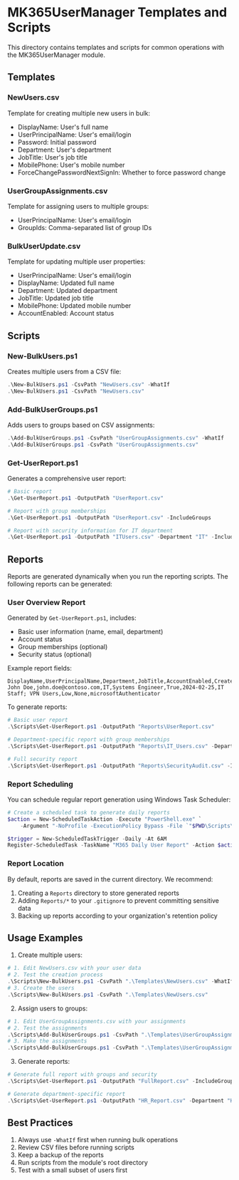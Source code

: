 # MK365UserManager Templates and Scripts

This directory contains templates and scripts for common operations with the MK365UserManager module.

## Templates

### NewUsers.csv
Template for creating multiple new users in bulk:
- DisplayName: User's full name
- UserPrincipalName: User's email/login
- Password: Initial password
- Department: User's department
- JobTitle: User's job title
- MobilePhone: User's mobile number
- ForceChangePasswordNextSignIn: Whether to force password change

### UserGroupAssignments.csv
Template for assigning users to multiple groups:
- UserPrincipalName: User's email/login
- GroupIds: Comma-separated list of group IDs

### BulkUserUpdate.csv
Template for updating multiple user properties:
- UserPrincipalName: User's email/login
- DisplayName: Updated full name
- Department: Updated department
- JobTitle: Updated job title
- MobilePhone: Updated mobile number
- AccountEnabled: Account status

## Scripts

### New-BulkUsers.ps1
Creates multiple users from a CSV file:
```powershell
.\New-BulkUsers.ps1 -CsvPath "NewUsers.csv" -WhatIf
.\New-BulkUsers.ps1 -CsvPath "NewUsers.csv"
```

### Add-BulkUserGroups.ps1
Adds users to groups based on CSV assignments:
```powershell
.\Add-BulkUserGroups.ps1 -CsvPath "UserGroupAssignments.csv" -WhatIf
.\Add-BulkUserGroups.ps1 -CsvPath "UserGroupAssignments.csv"
```

### Get-UserReport.ps1
Generates a comprehensive user report:
```powershell
# Basic report
.\Get-UserReport.ps1 -OutputPath "UserReport.csv"

# Report with group memberships
.\Get-UserReport.ps1 -OutputPath "UserReport.csv" -IncludeGroups

# Report with security information for IT department
.\Get-UserReport.ps1 -OutputPath "ITUsers.csv" -Department "IT" -IncludeGroups -IncludeSecurity
```

## Reports

Reports are generated dynamically when you run the reporting scripts. The following reports can be generated:

### User Overview Report
Generated by `Get-UserReport.ps1`, includes:
- Basic user information (name, email, department)
- Account status
- Group memberships (optional)
- Security status (optional)

Example report fields:
```
DisplayName,UserPrincipalName,Department,JobTitle,AccountEnabled,CreatedDateTime,Groups,RiskLevel,RiskState,AuthenticationMethods
John Doe,john.doe@contoso.com,IT,Systems Engineer,True,2024-02-25,IT Staff; VPN Users,Low,None,microsoftAuthenticator
```

To generate reports:
```powershell
# Basic user report
.\Scripts\Get-UserReport.ps1 -OutputPath "Reports\UserReport.csv"

# Department-specific report with group memberships
.\Scripts\Get-UserReport.ps1 -OutputPath "Reports\IT_Users.csv" -Department "IT" -IncludeGroups

# Full security report
.\Scripts\Get-UserReport.ps1 -OutputPath "Reports\SecurityAudit.csv" -IncludeGroups -IncludeSecurity
```

### Report Scheduling
You can schedule regular report generation using Windows Task Scheduler:

```powershell
# Create a scheduled task to generate daily reports
$action = New-ScheduledTaskAction -Execute "PowerShell.exe" `
    -Argument "-NoProfile -ExecutionPolicy Bypass -File `"$PWD\Scripts\Get-UserReport.ps1`" -OutputPath `"$PWD\Reports\DailyReport.csv`" -IncludeGroups"

$trigger = New-ScheduledTaskTrigger -Daily -At 6AM
Register-ScheduledTask -TaskName "M365 Daily User Report" -Action $action -Trigger $trigger
```

### Report Location
By default, reports are saved in the current directory. We recommend:
1. Creating a `Reports` directory to store generated reports
2. Adding `Reports/*` to your `.gitignore` to prevent committing sensitive data
3. Backing up reports according to your organization's retention policy

## Usage Examples

1. Create multiple users:
```powershell
# 1. Edit NewUsers.csv with your user data
# 2. Test the creation process
.\Scripts\New-BulkUsers.ps1 -CsvPath ".\Templates\NewUsers.csv" -WhatIf
# 3. Create the users
.\Scripts\New-BulkUsers.ps1 -CsvPath ".\Templates\NewUsers.csv"
```

2. Assign users to groups:
```powershell
# 1. Edit UserGroupAssignments.csv with your assignments
# 2. Test the assignments
.\Scripts\Add-BulkUserGroups.ps1 -CsvPath ".\Templates\UserGroupAssignments.csv" -WhatIf
# 3. Make the assignments
.\Scripts\Add-BulkUserGroups.ps1 -CsvPath ".\Templates\UserGroupAssignments.csv"
```

3. Generate reports:
```powershell
# Generate full report with groups and security
.\Scripts\Get-UserReport.ps1 -OutputPath "FullReport.csv" -IncludeGroups -IncludeSecurity

# Generate department-specific report
.\Scripts\Get-UserReport.ps1 -OutputPath "HR_Report.csv" -Department "HR" -IncludeGroups
```

## Best Practices

1. Always use `-WhatIf` first when running bulk operations
2. Review CSV files before running scripts
3. Keep a backup of the reports
4. Run scripts from the module's root directory
5. Test with a small subset of users first
